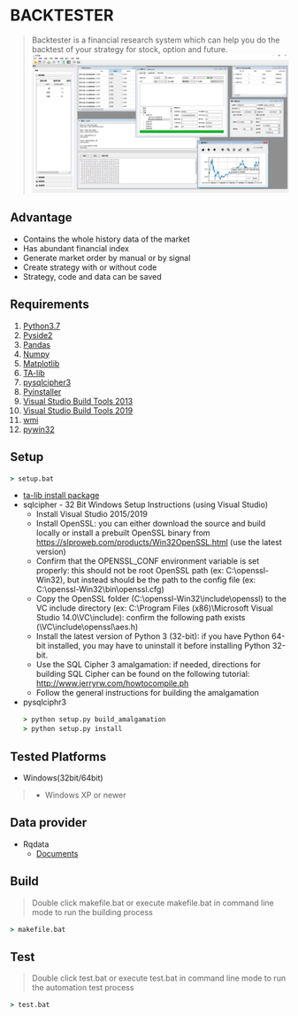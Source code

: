 # BACKTESTER

> Backtester is a financial research system which can help you do the backtest of your strategy for stock, option and future.
> ![Main UI](images/all.png)


## Advantage
* Contains the whole history data of the market
* Has abundant financial index
* Generate market order by manual or by signal
* Create strategy with or without code
* Strategy, code and data can be saved

## Requirements

1. [Python3.7](https://www.python.org/downloads/release/python-370/)
2. [Pyside2](https://doc.qt.io/qtforpython/index.html#)
3. [Pandas](https://pandas.pydata.org/)
4. [Numpy](https://www.numpy.org/)
5. [Matplotlib](https://matplotlib.org/)
6. [TA-lib](https://mrjbq7.github.io/ta-lib/)
7. [pysqlcipher3](https://github.com/rigglemania/pysqlcipher3)
8. [Pyinstaller](https://www.pyinstaller.org/)
9. [Visual Studio Build Tools 2013](https://support.microsoft.com/en-us/help/3179560/update-for-visual-c-2013-and-visual-c-redistributable-package)
10. [Visual Studio Build Tools 2019](https://visualstudio.microsoft.com/thank-you-downloading-visual-studio/?sku=BuildTools&rel=16)
11. [wmi](https://pypi.org/project/WMI/)
12. [pywin32](https://pypi.org/project/pywin32/) 

## Setup

```bat
> setup.bat
```

* [ta-lib install package](https://www.lfd.uci.edu/~gohlke/pythonlibs/#ta-lib)
* sqlcipher - 32 Bit Windows Setup Instructions (using Visual Studio)
    * Install Visual Studio 2015/2019
    * Install OpenSSL: you can either download the source and build locally or install a prebuilt OpenSSL binary from https://slproweb.com/products/Win32OpenSSL.html (use the latest version)
    * Confirm that the OPENSSL_CONF environment variable is set properly: this should not be root OpenSSL path (ex: C:\openssl-Win32), but instead should be the path to the config file (ex: C:\openssl-Win32\bin\openssl.cfg)
    * Copy the OpenSSL folder (C:\openssl-Win32\include\openssl) to the VC include directory (ex: C:\Program Files (x86)\Microsoft Visual Studio 14.0\VC\include): confirm the following path exists (\VC\include\openssl\aes.h)
    * Install the latest version of Python 3 (32-bit): if you have Python 64-bit installed, you may have to uninstall it before installing Python 32-bit.
    * Use the SQL Cipher 3 amalgamation: if needed, directions for building SQL Cipher can be found on the following tutorial: http://www.jerryrw.com/howtocompile.ph
    * Follow the general instructions for building the amalgamation
* pysqlciphr3
    ```bat
    > python setup.py build_amalgamation
    > python setup.py install
    ```

##  Tested Platforms

* Windows(32bit/64bit)
> * Windows XP or newer

## Data provider

* Rqdata
    * [Documents](https://www.ricequant.com/doc/rqdata-institutional)

## Build

> Double click makefile.bat or execute makefile.bat in command line mode to run the building process
```bat
> makefile.bat
```

## Test
> Double click test.bat or execute test.bat in command line mode to run the automation test process
```bat
> test.bat
```